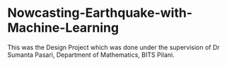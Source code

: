 # Nowcasting-Earthquake-with-Machine-Learning

This was the Design Project which was done under the supervision of Dr Sumanta Pasari, Department of Mathematics, BITS Pilani.

